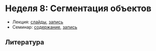 # Неделя 8: Сегментация объектов

* Лекция: [слайды](), [запись]()
* Семинар: [содержание](), [запись]()

## Литература

